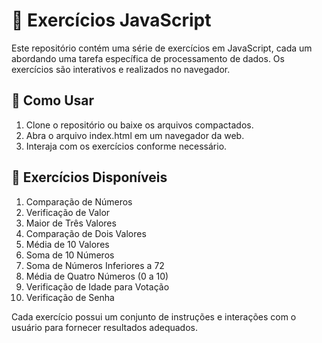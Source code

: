 # 📌 Exercícios JavaScript
Este repositório contém uma série de exercícios em JavaScript, cada um abordando uma tarefa específica de processamento de dados. Os exercícios são interativos e realizados no navegador.

## 🚀 Como Usar
1. Clone o repositório ou baixe os arquivos compactados.
2. Abra o arquivo index.html em um navegador da web.
3. Interaja com os exercícios conforme necessário.

## 📘 Exercícios Disponíveis
1. Comparação de Números
2. Verificação de Valor
3. Maior de Três Valores
4. Comparação de Dois Valores
5. Média de 10 Valores
6. Soma de 10 Números
7. Soma de Números Inferiores a 72
8. Média de Quatro Números (0 a 10)
9. Verificação de Idade para Votação
10. Verificação de Senha

Cada exercício possui um conjunto de instruções e interações com o usuário para fornecer resultados adequados.

